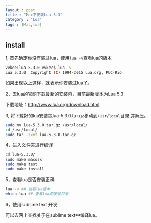 ```yaml
---
layout : post
title : "Mac下安装Lua 5.3"
category : "Lua"
tags : [Mac,lua]
---
```


## install

1, 首先确定你没有装过lua，使用`lua -v`查看lua的版本

```sh
vvkee:lua-5.3.0 vvkee$ lua -v
Lua 5.3.0  Copyright (C) 1994-2015 Lua.org, PUC-Rio
```
如果出现以上这样，就表示你安装过lua了。

2，去lua的官网下载最新的安装包，目前最新版本为Lua 5.3

下载地址：<http://www.lua.org/download.html>

3, 将下载好的lua安装包lua-5.3.0.tar.gz移动到`/usr/local`目录,并解压。

```sh
sudo mv lua-5.3.0.tar.gz /usr/local/
cd /usr/local/
sudo tar -zxvf lua-5.3.0.tar.gz
```

4，进入文件夹进行编译

```sh
cd lua-5.3.0/
sudo make macosx
sudo make test
sudo make install
```

5，查看lua是否安装正确

```sh
lua -v ## 查看lua版本
which lua ## 查看lua的安装目录
```

6，使用sublime text 开发

可以去网上查找关于在sublime text中编译lua。

